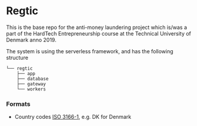 # Regtic

This is the base repo for the anti-money laundering project which is/was a part of the HardTech Entrepreneurship course at the Technical University of Denmark anno 2019.



The system is using the serverless framework, and has the following structure

```
└── regtic
    ├── app
    ├── database
    ├── gateway
    └── workers
```

### Formats

- Country codes [ISO 3166-1](https://en.wikipedia.org/wiki/List_of_ISO_3166_country_codes), e.g. DK for Denmark

  

